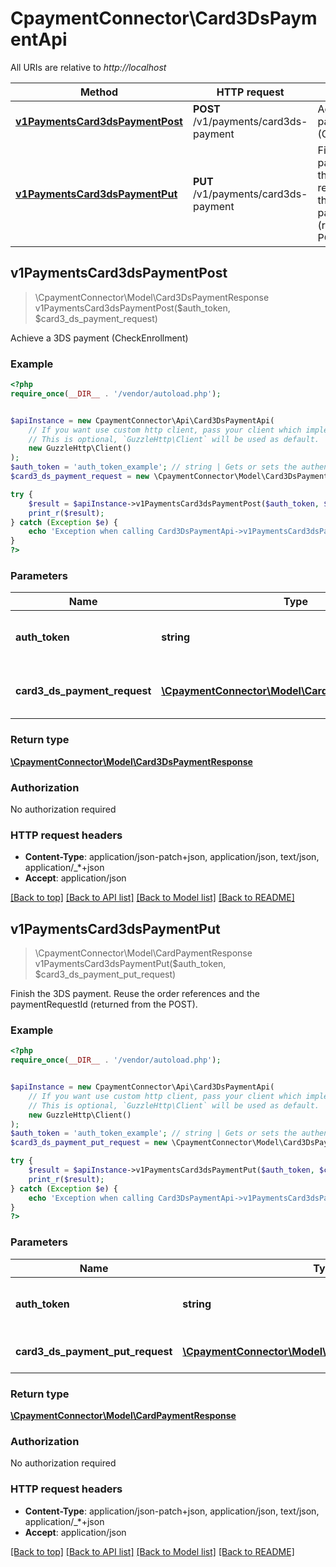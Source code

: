 # CpaymentConnector\Card3DsPaymentApi

All URIs are relative to *http://localhost*

Method | HTTP request | Description
------------- | ------------- | -------------
[**v1PaymentsCard3dsPaymentPost**](Card3DsPaymentApi.md#v1PaymentsCard3dsPaymentPost) | **POST** /v1/payments/card3ds-payment | Achieve a 3DS payment (CheckEnrollment)
[**v1PaymentsCard3dsPaymentPut**](Card3DsPaymentApi.md#v1PaymentsCard3dsPaymentPut) | **PUT** /v1/payments/card3ds-payment | Finish the 3DS payment.  Reuse the order references and the paymentRequestId (returned from the POST).



## v1PaymentsCard3dsPaymentPost

> \CpaymentConnector\Model\Card3DsPaymentResponse v1PaymentsCard3dsPaymentPost($auth_token, $card3_ds_payment_request)

Achieve a 3DS payment (CheckEnrollment)

### Example

```php
<?php
require_once(__DIR__ . '/vendor/autoload.php');


$apiInstance = new CpaymentConnector\Api\Card3DsPaymentApi(
    // If you want use custom http client, pass your client which implements `GuzzleHttp\ClientInterface`.
    // This is optional, `GuzzleHttp\Client` will be used as default.
    new GuzzleHttp\Client()
);
$auth_token = 'auth_token_example'; // string | Gets or sets the authentication token.
$card3_ds_payment_request = new \CpaymentConnector\Model\Card3DsPaymentRequest(); // \CpaymentConnector\Model\Card3DsPaymentRequest | All data needed to make a 3DS card payment

try {
    $result = $apiInstance->v1PaymentsCard3dsPaymentPost($auth_token, $card3_ds_payment_request);
    print_r($result);
} catch (Exception $e) {
    echo 'Exception when calling Card3DsPaymentApi->v1PaymentsCard3dsPaymentPost: ', $e->getMessage(), PHP_EOL;
}
?>
```

### Parameters


Name | Type | Description  | Notes
------------- | ------------- | ------------- | -------------
 **auth_token** | **string**| Gets or sets the authentication token. |
 **card3_ds_payment_request** | [**\CpaymentConnector\Model\Card3DsPaymentRequest**](../Model/Card3DsPaymentRequest.md)| All data needed to make a 3DS card payment | [optional]

### Return type

[**\CpaymentConnector\Model\Card3DsPaymentResponse**](../Model/Card3DsPaymentResponse.md)

### Authorization

No authorization required

### HTTP request headers

- **Content-Type**: application/json-patch+json, application/json, text/json, application/_*+json
- **Accept**: application/json

[[Back to top]](#) [[Back to API list]](../../README.md#documentation-for-api-endpoints)
[[Back to Model list]](../../README.md#documentation-for-models)
[[Back to README]](../../README.md)


## v1PaymentsCard3dsPaymentPut

> \CpaymentConnector\Model\CardPaymentResponse v1PaymentsCard3dsPaymentPut($auth_token, $card3_ds_payment_put_request)

Finish the 3DS payment.  Reuse the order references and the paymentRequestId (returned from the POST).

### Example

```php
<?php
require_once(__DIR__ . '/vendor/autoload.php');


$apiInstance = new CpaymentConnector\Api\Card3DsPaymentApi(
    // If you want use custom http client, pass your client which implements `GuzzleHttp\ClientInterface`.
    // This is optional, `GuzzleHttp\Client` will be used as default.
    new GuzzleHttp\Client()
);
$auth_token = 'auth_token_example'; // string | Gets or sets the authentication token.
$card3_ds_payment_put_request = new \CpaymentConnector\Model\Card3DsPaymentPutRequest(); // \CpaymentConnector\Model\Card3DsPaymentPutRequest | The card payment put request.

try {
    $result = $apiInstance->v1PaymentsCard3dsPaymentPut($auth_token, $card3_ds_payment_put_request);
    print_r($result);
} catch (Exception $e) {
    echo 'Exception when calling Card3DsPaymentApi->v1PaymentsCard3dsPaymentPut: ', $e->getMessage(), PHP_EOL;
}
?>
```

### Parameters


Name | Type | Description  | Notes
------------- | ------------- | ------------- | -------------
 **auth_token** | **string**| Gets or sets the authentication token. |
 **card3_ds_payment_put_request** | [**\CpaymentConnector\Model\Card3DsPaymentPutRequest**](../Model/Card3DsPaymentPutRequest.md)| The card payment put request. | [optional]

### Return type

[**\CpaymentConnector\Model\CardPaymentResponse**](../Model/CardPaymentResponse.md)

### Authorization

No authorization required

### HTTP request headers

- **Content-Type**: application/json-patch+json, application/json, text/json, application/_*+json
- **Accept**: application/json

[[Back to top]](#) [[Back to API list]](../../README.md#documentation-for-api-endpoints)
[[Back to Model list]](../../README.md#documentation-for-models)
[[Back to README]](../../README.md)

